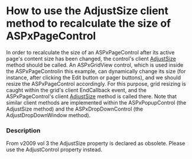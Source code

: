 # How to use the AdjustSize client method to recalculate the size of ASPxPageControl


<p>In order to recalculate the size of an ASPxPageControl after its active page's content size has been changed, the control's client <a href="http://help.devexpress.com/#AspNet/DevExpressWebASPxTabControlScriptsASPxClientTabControlBase_AdjustSizetopic">AdjustSize</a> method should be called. An ASPxGridView control, which is used  inside the ASPxPageControlin this example, can dynamically change its size (for instance, after clicking the Edit button or pager buttons), and we should resize the ASPxPageControl accordingly. For this purpose, grid resizing is caught within the grid's client EndCallback event, and the ASPxPageControl's client <a href="http://help.devexpress.com/#AspNet/DevExpressWebASPxTabControlScriptsASPxClientTabControlBase_AdjustSizetopic">AdjustSize</a> method is called there. Note that similar client methods are implemented within the ASPxPopupControl (the AdjustSize method) and the ASPxDropDownControl (the AdjustDropDownWindow method).</p>


<h3>Description</h3>

<p>From v2009 vol 3 the AdjustSize property is declared as obsolete. Please use the AdjustControl property instead.</p>

<br/>



